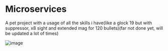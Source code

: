 # Microservices
A pet project with a usage of all the skills i have(like a glock 19 but with suppressor, x8 sight and extended mag for 120 bullets)(far not done yet, will be updated a lot of times)

![image](https://user-images.githubusercontent.com/89610640/210271793-dc81f3ba-9e11-48d8-999f-85f1515c0bc3.png)
